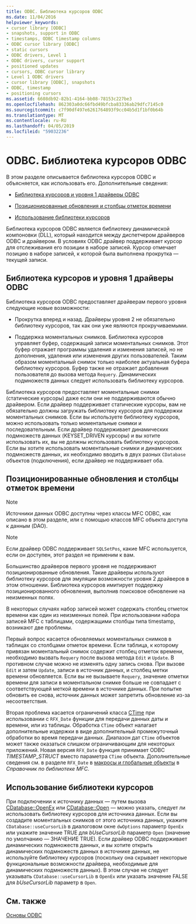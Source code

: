 ```yaml
---
title: ODBC. Библиотека курсоров ODBC
ms.date: 11/04/2016
helpviewer_keywords:
- cursor library [ODBC]
- snapshots, support in ODBC
- timestamps, ODBC timestamp columns
- ODBC cursor library [ODBC]
- static cursors
- ODBC drivers, Level 1
- ODBC drivers, cursor support
- positioned updates
- cursors, ODBC cursor library
- Level 1 ODBC drivers
- cursor library [ODBC], snapshots
- ODBC, timestamp
- positioning cursors
ms.assetid: 6608db92-82b1-4164-bb08-78153c227be3
ms.openlocfilehash: 862303a0dc66fbd49bfcba83336ab29dfc7145c0
ms.sourcegitcommit: c7f90df497e6261764893f9cc04b5d1f1bf0b64b
ms.translationtype: MT
ms.contentlocale: ru-RU
ms.lasthandoff: 04/05/2019
ms.locfileid: "59032236"
---
```

# <a name="odbc-the-odbc-cursor-library"></a>ODBC. Библиотека курсоров ODBC

В этом разделе описывается библиотека курсоров ODBC и объясняется, как использовать его. Дополнительные сведения:

- [Библиотека курсоров и уровня 1 драйверы ODBC](#_core_the_cursor_library_and_level_1_odbc_drivers)

- [Позиционированные обновления и столбцы отметок времени](#_core_positioned_updates_and_timestamp_columns)

- [Использование библиотеки курсоров](#_core_using_the_cursor_library)

Библиотека курсоров ODBC является библиотеку динамической компоновки (DLL), который находится между диспетчером драйверов ODBC и драйвером. В условиях ODBC драйвер поддерживает курсор для отслеживания его позиции в наборе записей. Курсор отмечает позицию в наборе записей, к которой была выполнена прокрутка — текущей записи.

##  <a name="_core_the_cursor_library_and_level_1_odbc_drivers"></a> Библиотека курсоров и уровня 1 драйверы ODBC

Библиотека курсоров ODBC предоставляет драйверам первого уровня следующие новые возможности:

- Прокрутка вперед и назад. Драйверы уровня 2 не обязательно библиотеку курсоров, так как они уже являются прокручиваемыми.

- Поддержка моментальных снимков. Библиотека курсоров управляет буфер, содержащий записи моментальных снимков. Этот буфер отражает программы удаления и изменения записей, но не дополнения, удаления или изменения других пользователей. Таким образом моментальный снимок только наиболее актуальная буфера библиотеку курсоров. Буфер также не отражает добавления пользователя до вызова метода `Requery`. Динамических подмножеств данных следует использовать библиотеку курсоров.

Библиотека курсоров предоставляет моментальные снимки (статические курсоры) даже если они не поддерживаются обычно драйвером. Если драйвер поддерживает статические курсоры, вам не обязательно должны загружать библиотеку курсоров для поддержки моментальных снимков. Если вы используете библиотеку курсоров, можно использовать только моментальные снимки и последовательным. Если драйвер поддерживает динамических подмножеств данных (KEYSET_DRIVEN курсоры) и вы хотите использовать их, вы не должны использовать библиотеку курсоров. Если вы хотите использовать моментальные снимки и динамических подмножеств данных, их необходимо вводить в двух разных `CDatabase` объектов (подключения), если драйвер не поддерживает оба.

##  <a name="_core_positioned_updates_and_timestamp_columns"></a> Позиционированные обновления и столбцы отметок времени

> [!NOTE]
>  Источники данных ODBC доступны через классы MFC ODBC, как описано в этом разделе, или с помощью классов MFC объекта доступа к данным (DAO).

> [!NOTE]
>  Если драйвер ODBC поддерживает `SQLSetPos`, какие MFC используется, если он доступен, этот раздел не применим к вам.

Большинство драйверов первого уровня не поддерживают позиционированные обновления. Такие драйверы используют библиотеку курсоров для эмуляции возможности уровня 2 драйверов в этом отношении. Библиотека курсоров имитирует поддержку позиционированного обновления, выполнив поисковое обновление на неизменных полях.

В некоторых случаях набор записей может содержать столбец отметок времени как один из неизменных полей. При использовании набора записей MFC с таблицами, содержащими столбцы типа timestamp, возникают две проблемы.

Первый вопрос касается обновляемых моментальных снимков в таблицах со столбцами отметок времени. Если таблица, к которому привязан моментальный снимок содержит столбец отметок времени, необходимо вызвать `Requery` после вызова метода `Edit` и `Update`. В противном случае можно не изменять одну запись снова. При вызове `Edit` и затем `Update`, записи в источник данных, и столбец метки времени обновляется. Если вы не вызываете `Requery`, значение отметки времени для записи в моментальном снимке больше не совпадает с соответствующей меткой времени в источнике данных. При попытке обновить ее снова, источник данных может запретить обновление из-за несоответствия.

Вторая проблема касается ограничений класса [CTime](../../atl-mfc-shared/reference/ctime-class.md) при использовании с `RFX_Date` функции для передачи данных даты и времени, или из таблицы. Обработка `CTime` объект налагает дополнительные издержки в виде дополнительный промежуточный обработки во время передачи данных. Диапазон дат `CTime` объектов может также оказаться слишком ограничивающим для некоторых приложений. Новая версия `RFX_Date` функция принимает ODBC *TIMESTAMP_STRUCT* вместо параметра `CTime` объекта. Дополнительные сведения см. в разделе `RFX_Date` в [макросы и глобальные объекты](../../mfc/reference/mfc-macros-and-globals.md) в *Справочник по библиотеке MFC*.

##  <a name="_core_using_the_cursor_library"></a> Использование библиотеки курсоров

При подключении к источнику данных — путем вызова [CDatabase::OpenEx](../../mfc/reference/cdatabase-class.md#openex) или [CDatabase::Open](../../mfc/reference/cdatabase-class.md#open) — можно указать, следует ли использовать библиотеку курсоров для источника данных. Если вы создадите моментальных снимков от этого источника данных, укажите `CDatabase::useCursorLib` в диалоговом окне `dwOptions` параметр `OpenEx` или укажите значение TRUE для *bUseCursorLib* параметр `Open` (значение по умолчанию — ЗНАЧЕНИЕ TRUE). Если драйвер ODBC поддерживает динамических подмножеств данных, и вы хотите открыть динамических подмножеств данных в источнике данных, не используйте библиотеку курсоров (поскольку она скрывает некоторые функциональные возможности драйвера, необходимые для динамических подмножеств данных). В этом случае не следует указывать `CDatabase::useCursorLib` в `OpenEx` или указать значение FALSE для *bUseCursorLib* параметр в `Open`.

## <a name="see-also"></a>См. также

[Основы ODBC](../../data/odbc/odbc-basics.md)